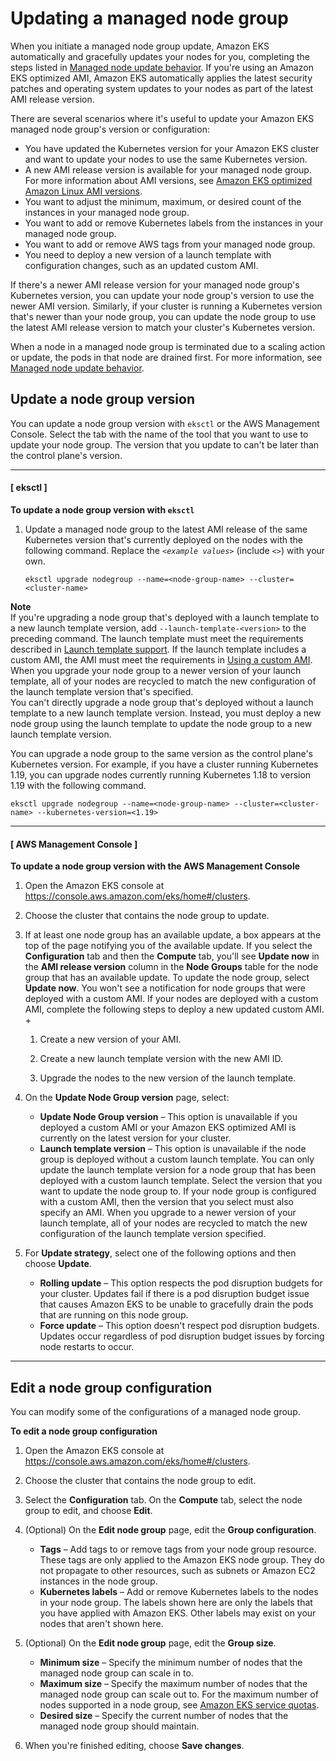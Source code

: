 # Updating a managed node group<a name="update-managed-node-group"></a>

When you initiate a managed node group update, Amazon EKS automatically and gracefully updates your nodes for you, completing the steps listed in [Managed node update behavior](managed-node-update-behavior.md)\. If you're using an Amazon EKS optimized AMI, Amazon EKS automatically applies the latest security patches and operating system updates to your nodes as part of the latest AMI release version\.

There are several scenarios where it's useful to update your Amazon EKS managed node group's version or configuration:
+ You have updated the Kubernetes version for your Amazon EKS cluster and want to update your nodes to use the same Kubernetes version\.
+ A new AMI release version is available for your managed node group\. For more information about AMI versions, see [Amazon EKS optimized Amazon Linux AMI versions](eks-linux-ami-versions.md)\.
+ You want to adjust the minimum, maximum, or desired count of the instances in your managed node group\.
+ You want to add or remove Kubernetes labels from the instances in your managed node group\.
+ You want to add or remove AWS tags from your managed node group\.
+ You need to deploy a new version of a launch template with configuration changes, such as an updated custom AMI\.

If there's a newer AMI release version for your managed node group's Kubernetes version, you can update your node group's version to use the newer AMI version\. Similarly, if your cluster is running a Kubernetes version that's newer than your node group, you can update the node group to use the latest AMI release version to match your cluster's Kubernetes version\.

When a node in a managed node group is terminated due to a scaling action or update, the pods in that node are drained first\. For more information, see [Managed node update behavior](managed-node-update-behavior.md)\.

## Update a node group version<a name="mng-update"></a>

You can update a node group version with `eksctl` or the AWS Management Console\. Select the tab with the name of the tool that you want to use to update your node group\. The version that you update to can't be later than the control plane's version\.

------
#### [ eksctl ]<a name="update-node-group-version-eksctl"></a>

**To update a node group version with `eksctl`**

1. Update a managed node group to the latest AMI release of the same Kubernetes version that's currently deployed on the nodes with the following command\. Replace the *`<example values>`* \(include *`<>`*\) with your own\.

   ```
   eksctl upgrade nodegroup --name=<node-group-name> --cluster=<cluster-name>
   ```
**Note**  
If you're upgrading a node group that's deployed with a launch template to a new launch template version, add `--launch-template-<version>` to the preceding command\. The launch template must meet the requirements described in [Launch template support](launch-templates.md)\. If the launch template includes a custom AMI, the AMI must meet the requirements in [Using a custom AMI](launch-templates.md#launch-template-custom-ami)\. When you upgrade your node group to a newer version of your launch template, all of your nodes are recycled to match the new configuration of the launch template version that's specified\.  
You can't directly upgrade a node group that's deployed without a launch template to a new launch template version\. Instead, you must deploy a new node group using the launch template to update the node group to a new launch template version\.

   You can upgrade a node group to the same version as the control plane's Kubernetes version\. For example, if you have a cluster running Kubernetes 1\.19, you can upgrade nodes currently running Kubernetes 1\.18 to version 1\.19 with the following command\.

   ```
   eksctl upgrade nodegroup --name=<node-group-name> --cluster=<cluster-name> --kubernetes-version=<1.19>
   ```

------
#### [ AWS Management Console ]<a name="update-node-group-version-console"></a>

**To update a node group version with the AWS Management Console**

1. Open the Amazon EKS console at [https://console\.aws\.amazon\.com/eks/home\#/clusters](https://console.aws.amazon.com/eks/home#/clusters)\.

1. Choose the cluster that contains the node group to update\.

1. If at least one node group has an available update, a box appears at the top of the page notifying you of the available update\. If you select the **Configuration** tab and then the **Compute** tab, you'll see **Update now** in the **AMI release version** column in the **Node Groups** table for the node group that has an available update\. To update the node group, select **Update now**\. You won't see a notification for node groups that were deployed with a custom AMI\. If your nodes are deployed with a custom AMI, complete the following steps to deploy a new updated custom AMI\.
   + 

     1. Create a new version of your AMI\.

     1. Create a new launch template version with the new AMI ID\.

     1. Upgrade the nodes to the new version of the launch template\.

1. On the **Update Node Group version** page, select:
   + **Update Node Group version** – This option is unavailable if you deployed a custom AMI or your Amazon EKS optimized AMI is currently on the latest version for your cluster\.
   + **Launch template version** – This option is unavailable if the node group is deployed without a custom launch template\. You can only update the launch template version for a node group that has been deployed with a custom launch template\. Select the version that you want to update the node group to\. If your node group is configured with a custom AMI, then the version that you select must also specify an AMI\. When you upgrade to a newer version of your launch template, all of your nodes are recycled to match the new configuration of the launch template version specified\.

1. For **Update strategy**, select one of the following options and then choose **Update**\.
   + **Rolling update** – This option respects the pod disruption budgets for your cluster\. Updates fail if there is a pod disruption budget issue that causes Amazon EKS to be unable to gracefully drain the pods that are running on this node group\.
   + **Force update** – This option doesn't respect pod disruption budgets\. Updates occur regardless of pod disruption budget issues by forcing node restarts to occur\.

------

## Edit a node group configuration<a name="mng-edit"></a>

You can modify some of the configurations of a managed node group\.

**To edit a node group configuration**

1. Open the Amazon EKS console at [https://console\.aws\.amazon\.com/eks/home\#/clusters](https://console.aws.amazon.com/eks/home#/clusters)\.

1. Choose the cluster that contains the node group to edit\.

1. Select the **Configuration** tab\. On the **Compute** tab, select the node group to edit, and choose **Edit**\.

1. \(Optional\) On the **Edit node group** page, edit the **Group configuration**\.
   + **Tags** – Add tags to or remove tags from your node group resource\. These tags are only applied to the Amazon EKS node group\. They do not propagate to other resources, such as subnets or Amazon EC2 instances in the node group\.
   + **Kubernetes labels** – Add or remove Kubernetes labels to the nodes in your node group\. The labels shown here are only the labels that you have applied with Amazon EKS\. Other labels may exist on your nodes that aren't shown here\.

1. \(Optional\) On the **Edit node group** page, edit the **Group size**\.
   + **Minimum size** – Specify the minimum number of nodes that the managed node group can scale in to\.
   + **Maximum size** – Specify the maximum number of nodes that the managed node group can scale out to\. For the maximum number of nodes supported in a node group, see [Amazon EKS service quotas](service-quotas.md)\.
   + **Desired size** – Specify the current number of nodes that the managed node group should maintain\.

1. When you're finished editing, choose **Save changes**\.
